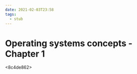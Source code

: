 ```yaml
---
date: 2021-02-03T23:58
tags: 
  - stub
---
```


# Operating systems concepts - Chapter 1

<8c4de862>
